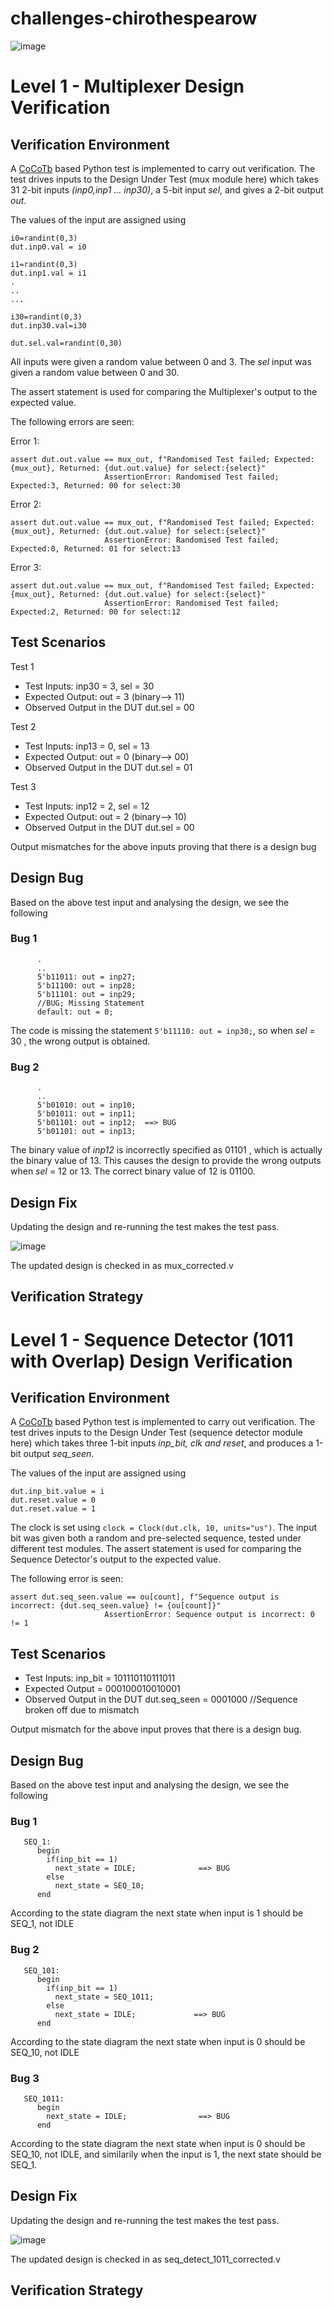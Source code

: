 # challenges-chirothespearow
![image](https://user-images.githubusercontent.com/44639543/180612307-01ec01e2-e672-4a59-aae8-53be6d120422.png)

# Level 1 - Multiplexer Design Verification

## Verification Environment
A [CoCoTb](https://www.cocotb.org/) based Python test is implemented to carry out verification. The test drives inputs to the Design Under Test (mux module here) which takes
31 2-bit inputs *(inp0,inp1 ... inp30)*, a 5-bit input *sel*, and gives a 2-bit output *out*.

The values of the input are assigned using

```
i0=randint(0,3)
dut.inp0.val = i0

i1=randint(0,3)
dut.inp1.val = i1
.
..
...

i30=randint(0,3)
dut.inp30.val=i30

dut.sel.val=randint(0,30)
```
All inputs were given a random value between 0 and 3. The *sel* input was given a random value between 0 and 30.

The assert statement is used for comparing the Multiplexer's output to the expected value.

The following errors are seen:

Error 1:
```
assert dut.out.value == mux_out, f"Randomised Test failed; Expected:{mux_out}, Returned: {dut.out.value} for select:{select}"
                     AssertionError: Randomised Test failed; Expected:3, Returned: 00 for select:30
```

Error 2:
```
assert dut.out.value == mux_out, f"Randomised Test failed; Expected:{mux_out}, Returned: {dut.out.value} for select:{select}"
                     AssertionError: Randomised Test failed; Expected:0, Returned: 01 for select:13
```

Error 3:
```
assert dut.out.value == mux_out, f"Randomised Test failed; Expected:{mux_out}, Returned: {dut.out.value} for select:{select}"
                     AssertionError: Randomised Test failed; Expected:2, Returned: 00 for select:12
```
## Test Scenarios
Test 1
- Test Inputs: inp30 = 3, sel = 30
- Expected Output: out = 3 (binary--> 11)
- Observed Output in the DUT dut.sel = 00

Test 2
- Test Inputs: inp13 = 0, sel = 13
- Expected Output: out = 0 (binary--> 00)
- Observed Output in the DUT dut.sel = 01

Test 3
- Test Inputs: inp12 = 2, sel = 12
- Expected Output: out = 2 (binary--> 10)
- Observed Output in the DUT dut.sel = 00

Output mismatches for the above inputs proving that there is a design bug

## Design Bug
Based on the above test input and analysing the design, we see the following

### Bug 1
```
      .
      ..
      5'b11011: out = inp27;
      5'b11100: out = inp28;
      5'b11101: out = inp29;
      //BUG; Missing Statement
      default: out = 0;
```
The code is missing the statement ```5'b11110: out = inp30;```, so when *sel* = 30 , the wrong output is obtained.

### Bug 2
```   
      .
      ..
      5'b01010: out = inp10;
      5'b01011: out = inp11;
      5'b01101: out = inp12;  ==> BUG
      5'b01101: out = inp13;

```

The binary value of *inp12* is incorrectly specified as 01101 , which is actually the binary value of 13. This causes the design to provide the wrong outputs when *sel* = 12 or 13. The correct binary value of 12 is 01100.

## Design Fix
Updating the design and re-running the test makes the test pass.

![image](https://user-images.githubusercontent.com/44639543/180617469-3946cd01-b3f7-47b6-a5ac-fe8c0958aa62.png)

The updated design is checked in as mux_corrected.v
## Verification Strategy

# Level 1 - Sequence Detector (1011 with Overlap) Design Verification

## Verification Environment
A [CoCoTb](https://www.cocotb.org/) based Python test is implemented to carry out verification. The test drives inputs to the Design Under Test (sequence detector module here) which takes three 1-bit inputs *inp_bit, clk and reset*, and produces a 1-bit output *seq_seen*.

The values of the input are assigned using
```
dut.inp_bit.value = i
dut.reset.value = 0
dut.reset.value = 1
```
The clock is set using ```clock = Clock(dut.clk, 10, units="us")```.
The input bit was given both a random and pre-selected sequence, tested under different test modules.
The assert statement is used for comparing the Sequence Detector's output to the expected value.

The following error is seen:
```
assert dut.seq_seen.value == ou[count], f"Sequence output is incorrect: {dut.seq_seen.value} != {ou[count]}"
                     AssertionError: Sequence output is incorrect: 0 != 1
```
## Test Scenarios
- Test Inputs: inp_bit = 101110110111011
- Expected Output = 000100010010001
- Observed Output in the DUT dut.seq_seen = 0001000      //Sequence broken off due to mismatch

Output mismatch for the above input proves that there is a design bug.

## Design Bug
Based on the above test input and analysing the design, we see the following

### Bug 1
```
   SEQ_1:
      begin
        if(inp_bit == 1)
          next_state = IDLE;              ==> BUG
        else
          next_state = SEQ_10;
      end
```
According to the state diagram the next state when input is 1 should be SEQ_1, not IDLE

### Bug 2
```
   SEQ_101:
      begin
        if(inp_bit == 1)
          next_state = SEQ_1011;
        else
          next_state = IDLE;             ==> BUG
      end
```
According to the state diagram the next state when input is 0 should be SEQ_10, not IDLE

### Bug 3 
```
   SEQ_1011:
      begin
        next_state = IDLE;                ==> BUG
      end
```
According to the state diagram the next state when input is 0 should be SEQ_10, not IDLE, and similarily when the input is 1, the next state should be SEQ_1.

## Design Fix
Updating the design and re-running the test makes the test pass.

![image](https://user-images.githubusercontent.com/44639543/180658245-28dc4b56-75c0-4e08-89ae-6119ed3ea9ae.png)

The updated design is checked in as seq_detect_1011_corrected.v
## Verification Strategy
